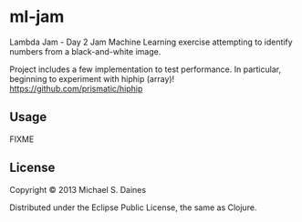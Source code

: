 # ml-jam

Lambda Jam - Day 2 Jam
Machine Learning exercise attempting to identify numbers from a black-and-white image.

Project includes a few implementation to test performance.
In particular, beginning to experiment with hiphip (array)!
  https://github.com/prismatic/hiphip

## Usage

FIXME

## License

Copyright © 2013 Michael S. Daines

Distributed under the Eclipse Public License, the same as Clojure.
